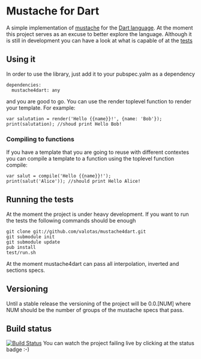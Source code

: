 Mustache for Dart
=================
A simple implementation of [mustache](http://mustache.github.com/) for the
[Dart language](http://www.dartlang.org/). At the moment this project serves
as an excuse to better explore the language. Although it is still in development you can have a look at what is capable of at the
[tests](https://github.com/valotas/mustache4dart/blob/master/test/mustache_tests.dart)

Using it
--------
In order to use the library, just add it to your pubspec.yalm as a dependency

	dependencies:
	  mustache4dart: any

and you are good to go. You can use the render toplevel function to render your template.
For example:

	var salutation = render('Hello {{name}}!', {name: 'Bob'});
	print(salutation); //shoud print Hello Bob!

### Compiling to functions
If you have a template that you are going to reuse with different contextes you can compile
a template to a function using the toplevel function compile:

	var salut = compile('Hello {{name}}!');
	print(salut('Alice')); //should print Hello Alice! 

Running the tests
-----------------
At the moment the project is under heavy development. If you want to run the tests the
following commands should be enough

	git clone git://github.com/valotas/mustache4dart.git
	git submodule init
	git submodule update 
	pub install
	test/run.sh

At the moment mustache4dart can pass all interpolation, inverted and sections specs.

Versioning
----------
Until a stable release the versioning of the project will be 0.0.[NUM] where NUM should be
the number of groups of the mustache specs that pass.

Build status
------------
[![Build Status](https://drone.io/github.com/valotas/mustache4dart/status.png)](https://drone.io/github.com/valotas/mustache4dart/latest)
You can watch the project failing live by clicking at the status badge :-)

